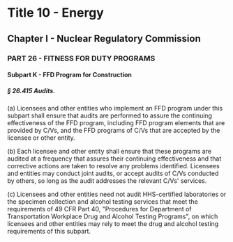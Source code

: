 
# Title 10 - Energy
## Chapter I - Nuclear Regulatory Commission
### PART 26 - FITNESS FOR DUTY PROGRAMS
#### Subpart K - FFD Program for Construction
##### § 26.415 Audits.

(a) Licensees and other entities who implement an FFD program under this subpart shall ensure that audits are performed to assure the continuing effectiveness of the FFD program, including FFD program elements that are provided by C/Vs, and the FFD programs of C/Vs that are accepted by the licensee or other entity.

(b) Each licensee and other entity shall ensure that these programs are audited at a frequency that assures their continuing effectiveness and that corrective actions are taken to resolve any problems identified. Licensees and entities may conduct joint audits, or accept audits of C/Vs conducted by others, so long as the audit addresses the relevant C/Vs' services.

(c) Licensees and other entities need not audit HHS-certified laboratories or the specimen collection and alcohol testing services that meet the requirements of 49 CFR Part 40, "Procedures for Department of Transportation Workplace Drug and Alcohol Testing Programs", on which licensees and other entities may rely to meet the drug and alcohol testing requirements of this subpart.
